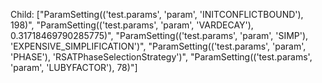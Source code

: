 Child: ["ParamSetting(('test.params', 'param', 'INITCONFLICTBOUND'), 198)", "ParamSetting(('test.params', 'param', 'VARDECAY'), 0.31718469790285775)", "ParamSetting(('test.params', 'param', 'SIMP'), 'EXPENSIVE_SIMPLIFICATION')", "ParamSetting(('test.params', 'param', 'PHASE'), 'RSATPhaseSelectionStrategy')", "ParamSetting(('test.params', 'param', 'LUBYFACTOR'), 78)"]